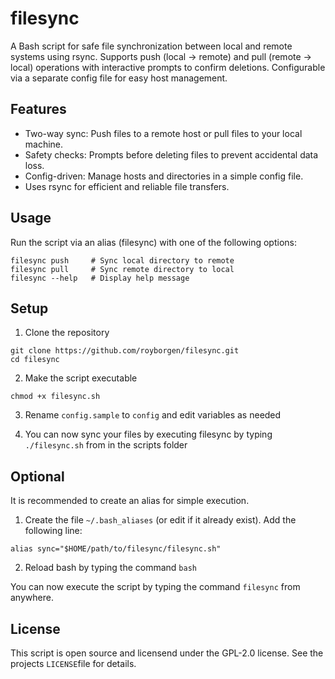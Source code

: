 # filesync
A Bash script for safe file synchronization between local and remote systems using rsync. Supports push (local → remote) and pull (remote → local) operations with interactive prompts to confirm deletions. Configurable via a separate config file for easy host management.

## Features
- Two-way sync: Push files to a remote host or pull files to your local machine.
- Safety checks: Prompts before deleting files to prevent accidental data loss.
- Config-driven: Manage hosts and directories in a simple config file.
- Uses rsync for efficient and reliable file transfers.


## Usage
Run the script via an alias (filesync) with one of the following options:

```
filesync push     # Sync local directory to remote
filesync pull     # Sync remote directory to local
filesync --help   # Display help message
```

## Setup
1. Clone the repository

```
git clone https://github.com/royborgen/filesync.git
cd filesync
```

2. Make the script executable
```
chmod +x filesync.sh
```

3. Rename `config.sample` to `config` and edit variables as needed

4. You can now sync your files by executing filesync by typing `./filesync.sh` from in the scripts folder

## Optional
It is recommended to create an alias for simple execution. 
1. Create the file `~/.bash_aliases` (or edit if it already exist). Add the following line: 
```
alias sync="$HOME/path/to/filesync/filesync.sh"
```
2. Reload bash by typing the command `bash` 

You can now execute the script by typing the command `filesync` from anywhere. 

## License
This script is open source and licensend under the GPL-2.0 license. See the projects `LICENSE`file for details. 
